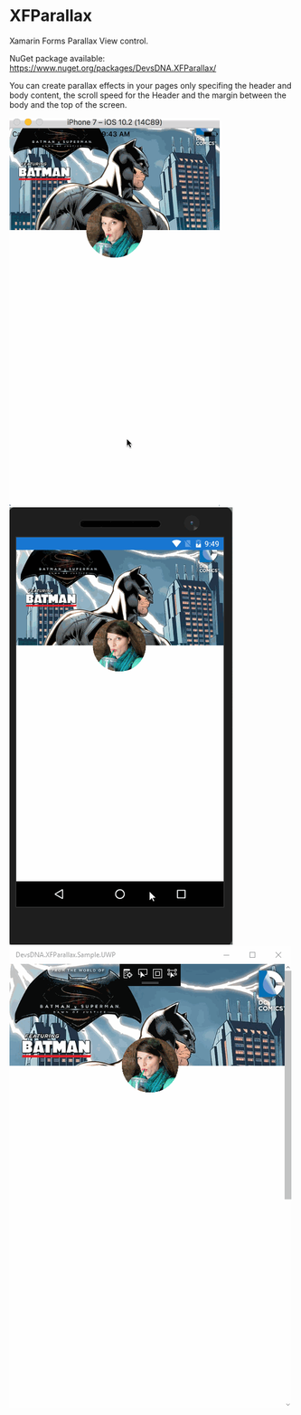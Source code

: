 # XFParallax

Xamarin Forms Parallax View control.

NuGet package available: 
https://www.nuget.org/packages/DevsDNA.XFParallax/

You can create parallax effects in your pages only specifing the header and body content, the scroll speed for the Header and the margin between the body and the top of the screen.

![Parallax Effect on iOS simulator](/Screenshots/ParallaxIOS.gif?raw=true "Parallax Effect on iOS simulator")
![Parallax Effect on Android simulator](/Screenshots/ParallaxDroid.gif?raw=true "Parallax Effect on Android simulator")
![Parallax Effect on UWP simulator](/Screenshots/ParallaxUWP.gif?raw=true "Parallax Effect on UWP")
